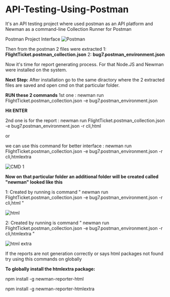 # API-Testing-Using-Postman
It's an API testing project where used postman as an API platform and Newman as a command-line Collection Runner for Postman

Postman Project Interface
![Postman](https://github.com/rafidjaouad/API-Testing-Using-Postman/assets/132584373/a566de64-136f-4bed-b089-55c6bf8f7b3b)

Then from the postman 2 files were extracted 
  1: **FlightTicket.postman_collection.json**
  2: **bug7.postman_environment.json**

Now it's time for report generating process.
For that Node.JS and Newman were installed on the system.

**Next Step:**
After installation go to the same diractory where the 2 extracted files are saved and open cmd on that particular folder.

**RUN these 2 commands** 
1st one :  newman run FlightTicket.postman_collection.json -e bug7.postman_environment.json

**Hit ENTER**

2nd one is for the report :  newman run FlightTicket.postman_collection.json -e bug7.postman_environment.json -r cli,html

or 

we can use this command for better interface : newman run FlightTicket.postman_collection.json -e bug7.postman_environment.json -r cli,htmlextra

![CMD 1](https://github.com/rafidjaouad/API-Testing-Using-Postman/assets/132584373/7076e0a7-73c8-4786-a1e2-d82fef0a60f0)

**Now on that particular folder an additional folder will be created called "newman" looked like this**

1: Created by running is command " newman run FlightTicket.postman_collection.json -e bug7.postman_environment.json -r cli,html "

![html](https://github.com/rafidjaouad/API-Testing-Using-Postman/assets/132584373/f352ad1a-be57-4f53-93ff-40b34c2bb75a)

2: Created by running is command " newman run FlightTicket.postman_collection.json -e bug7.postman_environment.json -r cli,htmlextra "

![html extra](https://github.com/rafidjaouad/API-Testing-Using-Postman/assets/132584373/2c6b990c-f57e-4ee0-9ad8-2489b2083567)

If the reports are not generation correctly or says html packages not found try using this commands on globally

**To globally install the htmlextra package:**
 
 npm install -g newman-reporter-html
 
 npm install -g newman-reporter-htmlextra


